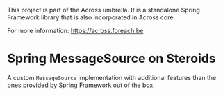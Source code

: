This project is part of the Across umbrella.
It is a standalone Spring Framework library that is also incorporated in Across core.

For more information: https://across.foreach.be

# Spring MessageSource on Steroids
A custom `MessageSource` implementation with additional features than the ones provided by Spring Framework out of the box.
